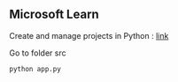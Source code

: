 ## Microsoft Learn
Create and manage projects in Python : [link](https://learn.microsoft.com/en-us/training/modules/python-create-manage-projects/?source=learn)


Go to folder src

```bash
python app.py
```